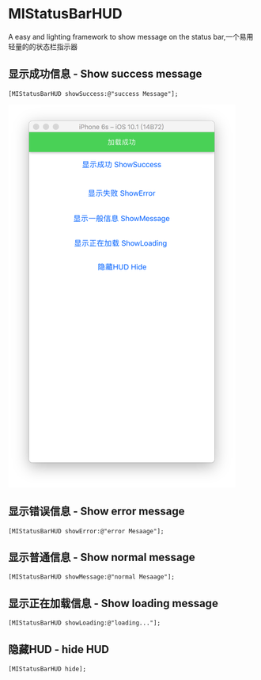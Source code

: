 # MIStatusBarHUD
A easy and lighting framework to show message on the status bar,一个易用轻量的的状态栏指示器

## 显示成功信息 - Show success message
```objc
[MIStatusBarHUD showSuccess:@"success Message"];
```
 ![image](https://github.com/millerSherwoo/MIStatusBarHUD/blob/master/images/success_sd.png)
## 显示错误信息 - Show error message
```objc
[MIStatusBarHUD showError:@"error Mesaage"];
```

## 显示普通信息 - Show normal message
```objc
[MIStatusBarHUD showMessage:@"normal Mesaage"];
```

## 显示正在加载信息 - Show loading message
```objc
[MIStatusBarHUD showLoading:@"loading..."];
```

## 隐藏HUD - hide HUD
```objc
[MIStatusBarHUD hide];
```
